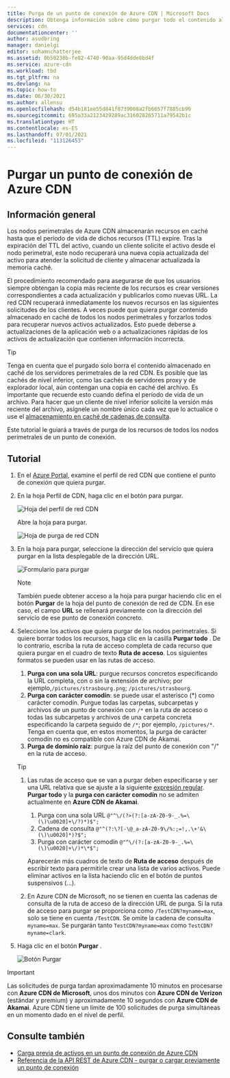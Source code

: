 ```yaml
---
title: Purga de un punto de conexión de Azure CDN | Microsoft Docs
description: Obtenga información sobre cómo purgar todo el contenido almacenado en caché desde un punto de conexión de Azure Content Delivery Network. Los nodos perimetrales almacenan en caché los recursos hasta que expire su período de vida.
services: cdn
documentationcenter: ''
author: asudbring
manager: danielgi
editor: sohamnchatterjee
ms.assetid: 0b50230b-fe82-4740-90aa-95d4dde8bd4f
ms.service: azure-cdn
ms.workload: tbd
ms.tgt_pltfrm: na
ms.devlang: na
ms.topic: how-to
ms.date: 06/30/2021
ms.author: allensu
ms.openlocfilehash: d54b181ee55d841f8739008a2fb6657f7885cb96
ms.sourcegitcommit: 695a33a2123429289ac316028265711a79542b1c
ms.translationtype: HT
ms.contentlocale: es-ES
ms.lasthandoff: 07/01/2021
ms.locfileid: "113126453"
---
```

# <a name="purge-an-azure-cdn-endpoint"></a>Purgar un punto de conexión de Azure CDN
## <a name="overview"></a>Información general
Los nodos perimetrales de Azure CDN almacenarán recursos en caché hasta que el período de vida de dichos recursos (TTL) expire.  Tras la expiración del TTL del activo, cuando un cliente solicite el activo desde el nodo perimetral, este nodo recuperará una nueva copia actualizada del activo para atender la solicitud de cliente y almacenar actualizada la memoria caché.

El procedimiento recomendado para asegurarse de que los usuarios siempre obtengan la copia más reciente de los recursos es crear versiones correspondientes a cada actualización y publicarlos como nuevas URL.  La red CDN recuperará inmediatamente los nuevos recursos en las siguientes solicitudes de los clientes.  A veces puede que quiera purgar contenido almacenado en caché de todos los nodos perimetrales y forzarlos todos para recuperar nuevos activos actualizados.  Esto puede deberse a actualizaciones de la aplicación web o a actualizaciones rápidas de los activos de actualización que contienen información incorrecta.

> [!TIP]
> Tenga en cuenta que el purgado solo borra el contenido almacenado en caché de los servidores perimetrales de la red CDN.  Es posible que las cachés de nivel inferior, como las cachés de servidores proxy y de explorador local, aún contengan una copia en caché del archivo.  Es importante que recuerde esto cuando defina el período de vida de un archivo.  Para hacer que un cliente de nivel inferior solicite la versión más reciente del archivo, asígnele un nombre único cada vez que lo actualice o use el [almacenamiento en caché de cadenas de consulta](cdn-query-string.md).  
> 
> 

Este tutorial le guiará a través de purga de los recursos de todos los nodos perimetrales de un punto de conexión.

## <a name="walkthrough"></a>Tutorial
1. En el [Azure Portal](https://portal.azure.com), examine el perfil de red CDN que contiene el punto de conexión que quiera purgar.
2. En la hoja Perfil de CDN, haga clic en el botón para purgar.
   
    ![Hoja del perfil de red CDN](./media/cdn-purge-endpoint/cdn-profile-blade.png)
   
    Abre la hoja para purgar.
   
    ![Hoja de purga de red CDN](./media/cdn-purge-endpoint/cdn-purge-blade.png)
3. En la hoja para purgar, seleccione la dirección del servicio que quiera purgar en la lista desplegable de la dirección URL.
   
    ![Formulario para purgar](./media/cdn-purge-endpoint/cdn-purge-form.png)
   
   > [!NOTE]
   > También puede obtener acceso a la hoja para purgar haciendo clic en el botón **Purgar** de la hoja del punto de conexión de red de CDN.  En ese caso, el campo **URL** se rellenará previamente con la dirección del servicio de ese punto de conexión concreto.
   > 
   > 
4. Seleccione los activos que quiera purgar de los nodos perimetrales.  Si quiere borrar todos los recursos, haga clic en la casilla **Purgar todo** .  De lo contrario, escriba la ruta de acceso completa de cada recurso que quiera purgar en el cuadro de texto **Ruta de acceso**. Los siguientes formatos se pueden usar en las rutas de acceso.
    1. **Purga con una sola URL**: purgue recursos concretos especificando la URL completa, con o sin la extensión de archivo; por ejemplo,`/pictures/strasbourg.png`; `/pictures/strasbourg`.
    2. **Purga con carácter comodín**: se puede usar el asterisco (\*) como carácter comodín. Purgue todas las carpetas, subcarpetas y archivos de un punto de conexión con `/*` en la ruta de acceso o todas las subcarpetas y archivos de una carpeta concreta especificando la carpeta seguido de `/*`; por ejemplo, `/pictures/*`.  Tenga en cuenta que, en estos momentos, la purga de carácter comodín no es compatible con Azure CDN de Akamai. 
    3. **Purga de dominio raíz**: purgue la raíz del punto de conexión con "/" en la ruta de acceso.
   
   > [!TIP]
   > 1. Las rutas de acceso que se van a purgar deben especificarse y ser una URL relativa que se ajuste a la siguiente [expresión regular](/dotnet/standard/base-types/regular-expression-language-quick-reference). **Purgar todo** y la **purga con carácter comodín** no se admiten actualmente en **Azure CDN de Akamai**.
   >
   >    1. Purga con una sola URL `@"^\/(?>(?:[a-zA-Z0-9-_.%=\(\)\u0020]+\/?)*)$";`  
   >    1. Cadena de consulta `@"^(?:\?[-\@_a-zA-Z0-9\/%:;=!,.\+'&\(\)\u0020]*)?$";`  
   >    1. Purga con carácter comodín `@"^\/(?:[a-zA-Z0-9-_.%=\(\)\u0020]+\/)*\*$";` 
   > 
   >    Aparecerán más cuadros de texto de **Ruta de acceso** después de escribir texto para permitirle crear una lista de varios activos.  Puede eliminar activos en la lista haciendo clic en el botón de puntos suspensivos (...).
   > 
   > 1. En Azure CDN de Microsoft, no se tienen en cuenta las cadenas de consulta de la ruta de acceso de la dirección URL de purga. Si la ruta de acceso para purgar se proporciona como `/TestCDN?myname=max`, solo se tiene en cuenta `/TestCDN`. Se omite la cadena de consulta `myname=max`. Se purgarán tanto `TestCDN?myname=max` como `TestCDN?myname=clark`.

5. Haga clic en el botón **Purgar** .
   
    ![Botón Purgar](./media/cdn-purge-endpoint/cdn-purge-button.png)

> [!IMPORTANT]
> Las solicitudes de purga tardan aproximadamente 10 minutos en procesarse con **Azure CDN de Microsoft**, unos dos minutos con **Azure CDN de Verizon** (estándar y premium) y aproximadamente 10 segundos con **Azure CDN de Akamai**.  Azure CDN tiene un límite de 100 solicitudes de purga simultáneas en un momento dado en el nivel de perfil. 
> 
> 

## <a name="see-also"></a>Consulte también
* [Carga previa de activos en un punto de conexión de Azure CDN](cdn-preload-endpoint.md)
* [Referencia de la API REST de Azure CDN - purgar o cargar previamente un punto de conexión](/rest/api/cdn/cdn/endpoints)

